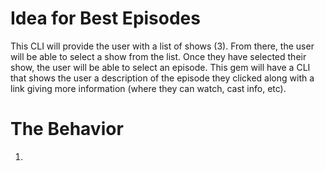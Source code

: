 # Idea for Best Episodes 

This CLI will provide the user with a list of shows (3).  From there, the user will be able to select a show from the list. Once they have selected their show, the user will be able to select an episode. This gem will have a CLI that shows the user a description of the episode they clicked along with a link giving more information (where they can watch, cast info, etc).

# The Behavior 

1. 

